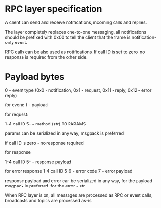 # RPC layer specification

A client can send and receive notifications, incoming calls and replies.

The layer completely replaces one-to-one messaging, all notifications should be
prefixed with 0x00 to tell the client that the frame is notification-only
event.

RPC calls can be also used as notifications. If call ID is set to zero, no
response is required from the other side.

# Payload bytes

0 - event type
(0x0 - notification, 0x1 - request, 0x11 - reply, 0x12 - error reply)

for event:
1 - payload

for request:

1-4 call ID
5- - method (str) 00 PARAMS

params can be serialized in any way, msgpack is preferred

if call ID is zero - no response required

for response

1-4 call ID
5- - response payload

for error response
1-4 call ID
5-6 - error code
7 - error payload

response payload and error can be serialized in any way, for the payload
msgpack is preferred. for the error - str

When RPC layer is on, all messages are processed as RPC or event calls,
broadcasts and topics are processed as-is.
